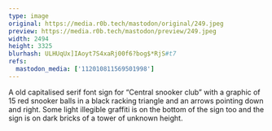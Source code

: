```yaml
---
type: image
original: https://media.r0b.tech/mastodon/original/249.jpeg
preview: https://media.r0b.tech/mastodon/preview/249.jpeg
width: 2494
height: 3325
blurhash: ULHUqUx]IAoyt7S4xaRj00f6?bog$*RjS#t7
refs:
  mastodon_media: ['112010811569501998']
---
```


A old capitalised serif font sign for “Central snooker club” with a graphic of 15 red snooker balls in a black racking triangle and an arrows pointing down and right. Some light illegible graffiti is on the bottom of the sign too and the sign is on dark bricks of a tower of unknown height. 
